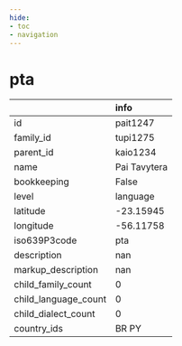 ```yaml
---
hide:
- toc
- navigation
---
```

# pta
|                      | info         |
|:---------------------|:-------------|
| id                   | pait1247     |
| family_id            | tupi1275     |
| parent_id            | kaio1234     |
| name                 | Pai Tavytera |
| bookkeeping          | False        |
| level                | language     |
| latitude             | -23.15945    |
| longitude            | -56.11758    |
| iso639P3code         | pta          |
| description          | nan          |
| markup_description   | nan          |
| child_family_count   | 0            |
| child_language_count | 0            |
| child_dialect_count  | 0            |
| country_ids          | BR PY        |